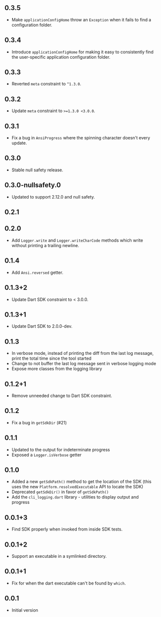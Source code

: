 ## 0.3.5
- Make `applicationConfigHome` throw an `Exception` when it fails to find a
  configuration folder.

## 0.3.4

- Introduce `applicationConfigHome` for making it easy to consistently find the
  user-specific application configuration folder.

## 0.3.3

- Reverted `meta` constraint to `^1.3.0`.

## 0.3.2

- Update `meta` constraint to `>=1.3.0 <3.0.0`.

## 0.3.1

- Fix a bug in `AnsiProgress` where the spinning character doesn't every update.

## 0.3.0

- Stable null safety release.

## 0.3.0-nullsafety.0

- Updated to support 2.12.0 and null safety.

## 0.2.1

## 0.2.0

- Add `Logger.write` and `Logger.writeCharCode` methods which write without
  printing a trailing newline.

## 0.1.4

- Add `Ansi.reversed` getter.

## 0.1.3+2

- Update Dart SDK constraint to < 3.0.0.

## 0.1.3+1

- Update Dart SDK to 2.0.0-dev.

## 0.1.3

- In verbose mode, instead of printing the diff from the last log message,
  print the total time since the tool started
- Change to not buffer the last log message sent in verbose logging mode
- Expose more classes from the logging library

## 0.1.2+1

- Remove unneeded change to Dart SDK constraint.

## 0.1.2

- Fix a bug in `getSdkDir` (#21)

## 0.1.1

- Updated to the output for indeterminate progress
- Exposed a `Logger.isVerbose` getter

## 0.1.0

- Added a new `getSdkPath()` method to get the location of the SDK (this uses the new
  `Platform.resolvedExecutable` API to locate the SDK)
- Deprecated `getSdkDir()` in favor of `getSdkPath()`
- Add the `cli_logging.dart` library - utilities to display output and progress

## 0.0.1+3

- Find SDK properly when invoked from inside SDK tests.

## 0.0.1+2

- Support an executable in a symlinked directory.

## 0.0.1+1

- Fix for when the dart executable can't be found by `which`.

## 0.0.1

- Initial version
